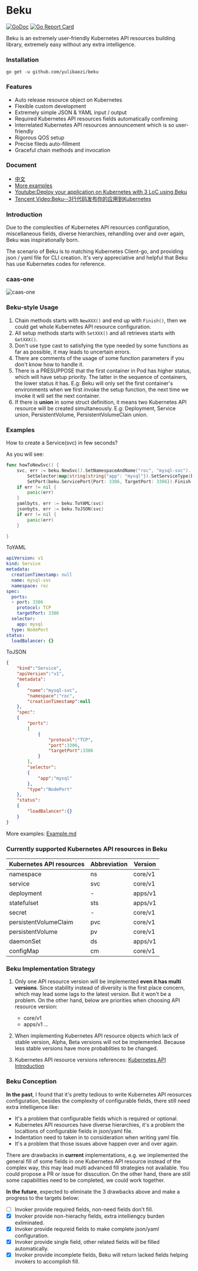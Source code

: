 # Beku

[![GoDoc](https://godoc.org/github.com/imroc/beku?status.svg)](https://godoc.org/github.com/yulibaozi/beku)
[![Go Report Card](https://goreportcard.com/badge/github.com/yulibaozi/beku)](https://goreportcard.com/badge/github.com/yulibaozi/beku)

Beku is an extremely user-friendly Kubernetes API resources building library, extremely easy without any extra intelligence. 

### Installation

```
go get -u github.com/yulibaozi/beku
```

### Features

- Auto release resource object on Kubernetes
- Flexible custom development
- Extremely simple JSON & YAML input / output
- Required Kubernetes API resources fields automatically confirming
- Interrelated Kubernetes API resources announcement which is so user-friendly 
- Rigorous QOS setup
- Precise fileds auto-fillment
- Graceful chain methods and invocation


### Document

- [中文](https://github.com/yulibaozi/beku/blob/master/doc/README-cn.md)
- [More examples](https://github.com/yulibaozi/beku/blob/master/test/example_test.go)
- [Youtube:Deploy your application on Kubernetes with 3 LoC using Beku](https://youtu.be/4CaARsch9ms)
- [Tencent Video:Beku--3行代码发布你的应用到Kubernetes](http://v.qq.com/x/page/d0783vtazs9.html)

### Introduction

Due to the complexities of Kubernetes API resources configuration, miscellaneous fields, diverse hierarchies, rehandling over and over again, Beku was inspirationally born. 

The scenario of Beku is to matching Kubernetes Client-go, and providing json / yaml file for CLI creation. It's very appreciative and helpful that Beku has use Kubernetes codes for reference. 
###  caas-one

![caas-one](https://github.com/yulibaozi/beku/blob/master/images/caas-one.jpeg)

### Beku-style Usage

1. Chain methods starts with `NewXXX()` and end up with `Finish()`, then we could get whole Kubernetes API resource configuration.
2. All setup methods starts with `SetXXX()` and all retrieves starts with `GetXXX()`.
3. Don't use type cast to satisfying the type needed by some functions as far as possible, it may leads to uncertain errors.
4. There are comments of the usage of some function parameters if you don't know how to handle it.
5. There is a PRESUPPOSE that the first container in Pod has higher status, which will have setup priority. The latter in the sequence of containers, the lower status it has. E.g: Beku will only set the first container's environments when we first invoke the setup function, the next time we invoke it will set the next container.
6. If there is **union** in some struct definition, it means two Kubernetes API resource will be created simultaneously. E.g: Deployment, Service union, PersistentVolume, PersistentVolumeClain union.

### Examples

How to create a Service(svc) in few seconds?

As you will see:

```go
func howToNewSvc() {
	svc, err := beku.NewSvc().SetNamespaceAndName("roc", "mysql-svc").
		SetSelector(map[string]string{"app": "mysql"}).SetServiceType(beku.ServiceTypeNodePort).
		SetPort(beku.ServicePort{Port: 3306, TargetPort: 3306}).Finish()
	if err != nil {
		panic(err)
	}
	yamlbyts, err := beku.ToYAML(svc)
	jsonbyts, err := beku.ToJSON(svc)
	if err != nil {
		panic(err)
	}

}
```

ToYAML

```yaml
apiVersion: v1
kind: Service
metadata:
  creationTimestamp: null
  name: mysql-svc
  namespace: roc
spec:
  ports:
  - port: 3306
    protocol: TCP
    targetPort: 3306
  selector:
    app: mysql
  type: NodePort
status:
  loadBalancer: {}
```

ToJSON

```json
{
    "kind":"Service",
    "apiVersion":"v1",
    "metadata":
    {
        "name":"mysql-svc",
        "namespace":"roc",
        "creationTimestamp":null
    },
    "spec":
    {
        "ports":
        [
            {
                "protocol":"TCP",
                "port":3306,
                "targetPort":3306
            }
        ],
        "selector":
        {
            "app":"mysql"
        },
        "type":"NodePort"
    },
    "status":
    {
        "loadBalancer":{}
    }
}
```
More examples: [Example.md](https://github.com/yulibaozi/beku/blob/master/doc/example.md)

### Currently supported Kubernetes API resources in Beku

Kubernetes API resources | Abbreviation | Version 
---|---|---|
namespace   | ns| core/v1
service   | svc| core/v1
deployment | - | apps/v1
statefulset | sts | apps/v1
secret | - | core/v1
persistentVolumeClaim | pvc | core/v1
persistentVolume | pv | core/v1
daemonSet | ds | apps/v1
configMap | cm | core/v1

### Beku Implementation Strategy

1. Only one API resource version will be implemented **even it has multi versions**. Since stability instead of diversity is the first place concern, which may lead some lags to the latest version. But it won't be a problem. On the other hand, below are priorities when choosing API resource version:
	* core/v1 
	* apps/v1
	...

2. When implementing Kubernetes API resource objects which lack of stable version, Alpha, Beta versions will not be implemented. Because less stable versions have more probablities to be changed. 
3. Kubernetes API resource versions references:
[Kubernetes API Introduction](http://kubernetes.kansea.com/docs/api/)

### Beku Conception

**In the past**, I found that it's pretty tedious to write Kubernetes API reosurces configuration, besides the complexity of configurable fields, there still need extra intelligence like:
 * It's a problem that configurable fields which is required or optional.
 * Kubernetes API resources have diverse hierarchies, it's a problem the localtions of configurable fields in json/yaml file.
 * Indentation need to taken in to consideration when writing yaml file.
 * It's a problem that those issues above happen over and over again. 

There are drawbacks in **current** implementations, e.g. we implemented the general fill of some fields in one Kubernetes API resource instead of the complex way, this may lead multi advanced fill strategies not available. You could propose a PR or issue for disscution. On the other hand, there are still some capabilities need to be completed, we could work together.

**In the future**, expected to eliminate the 3 drawbacks above and make a progress to the targets below:
- [ ] Invoker provide required fields, non-need fields don't fill.
- [x] Invoker provide non-hierachy fields, extra intelliengcy burden exliminated.
- [x] Invoker provide requreid fields to make complete json/yaml configuration.
- [x] Invoker provide single field, other related fields will be filled automatically.
- [x] Invoker provide incomplete fields, Beku will return lacked fields helping invokers to accomplish fill. 
